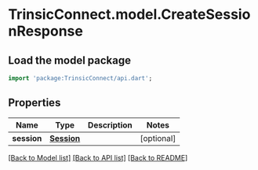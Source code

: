 # TrinsicConnect.model.CreateSessionResponse

## Load the model package
```dart
import 'package:TrinsicConnect/api.dart';
```

## Properties
Name | Type | Description | Notes
------------ | ------------- | ------------- | -------------
**session** | [**Session**](Session.md) |  | [optional] 

[[Back to Model list]](../README.md#documentation-for-models) [[Back to API list]](../README.md#documentation-for-api-endpoints) [[Back to README]](../README.md)



